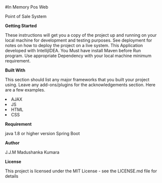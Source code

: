 #In Memory Pos Web

Point of Sale System


**Getting Started**

These instructions will get you a copy of the project up and running on your local machine for development and testing purposes. See deployment for notes on how to deploy the project on a live system.
This Application developed with IntellijIDEA.
You Must have install Maven before Run program.
Use appropriate Dependency with your local machine minimum requirement.

**Built With**

This section should list any major frameworks that you built your project using. Leave any add-ons/plugins for the acknowledgements section. Here are a few examples.

<li>AJAX</li>
<li>JS</li>
<li>HTML</li>
<li>CSS</li>

**Requirement**

java 1.8 or higher version
Spring Boot

**Author**

J.J.M Madushanka Kumara

**License**

This project is licensed under the MIT License - see the LICENSE.md file for details
